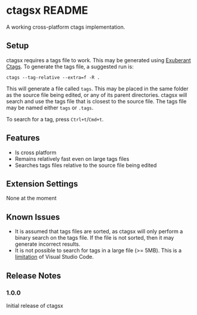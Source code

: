 # ctagsx README
A working cross-platform ctags implementation.

## Setup
ctagsx requires a tags file to work. This may be generated using [Exuberant Ctags](http://ctags.sourceforge.net). To generate the tags file, a suggested run is:

```
ctags --tag-relative --extra=f -R .
```

This will generate a file called `tags`. This may be placed in the same folder as the source file being edited, or any of its parent directories. ctagsx will search and use the tags file that is closest to the source file. The tags file may be named either `tags` or `.tags`.

To search for a tag, press `Ctrl+t`/`Cmd+t`.

## Features
* Is cross platform
* Remains relatively fast even on large tags files
* Searches tags files relative to the source file being edited

## Extension Settings
None at the moment

## Known Issues
* It is assumed that tags files are sorted, as ctagsx will only perform a binary search on the tags file. If the file is not sorted, then it may generate incorrect results.
* It is not possible to search for tags in a large file (>= 5MB). This is a [limitation](https://github.com/Microsoft/vscode/issues/3147) of Visual Studio Code.

## Release Notes

### 1.0.0

Initial release of ctagsx

